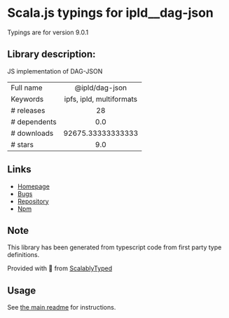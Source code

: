 
# Scala.js typings for ipld__dag-json

Typings are for version 9.0.1

## Library description:
JS implementation of DAG-JSON

|                    |                 |
| ------------------ | :-------------: |
| Full name          | @ipld/dag-json |
| Keywords           | ipfs, ipld, multiformats |
| # releases         | 28 |
| # dependents       | 0.0 |
| # downloads        | 92675.33333333333 |
| # stars            | 9.0 |

## Links
- [Homepage](https://github.com/ipld/js-dag-json#readme)
- [Bugs](https://github.com/ipld/js-dag-json/issues)
- [Repository](https://github.com/ipld/js-dag-json)
- [Npm](https://www.npmjs.com/package/%40ipld%2Fdag-json)
    


## Note
This library has been generated from typescript code from first party type definitions.

Provided with :purple_heart: from [ScalablyTyped](https://github.com/oyvindberg/ScalablyTyped)

## Usage
See [the main readme](../../readme.md) for instructions.


